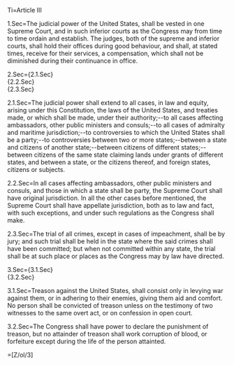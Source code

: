 Ti=Article III

1.Sec=The judicial power of the United States, shall be vested in one Supreme Court, and in such inferior courts as the Congress may from time to time ordain and establish. The judges, both of the supreme and inferior courts, shall hold their offices during good behaviour, and shall, at stated times, receive for their services, a compensation, which shall not be diminished during their continuance in office.

2.Sec={2.1.Sec}<br>{2.2.Sec}<br>{2.3.Sec}

2.1.Sec=The judicial power shall extend to all cases, in law and equity, arising under this Constitution, the laws of the United States, and treaties made, or which shall be made, under their authority;--to all cases affecting ambassadors, other public ministers and consuls;--to all cases of admiralty and maritime jurisdiction;--to controversies to which the United States shall be a party;--to controversies between two or more states;--between a state and citizens of another state;--between citizens of different states;--between citizens of the same state claiming lands under grants of different states, and between a state, or the citizens thereof, and foreign states, citizens or subjects.

2.2.Sec=In all cases affecting ambassadors, other public ministers and consuls, and those in which a state shall be party, the Supreme Court shall have original jurisdiction. In all the other cases before mentioned, the Supreme Court shall have appellate jurisdiction, both as to law and fact, with such exceptions, and under such regulations as the Congress shall make.

2.3.Sec=The trial of all crimes, except in cases of impeachment, shall be by jury; and such trial shall be held in the state where the said crimes shall have been committed; but when not committed within any state, the trial shall be at such place or places as the Congress may by law have directed.

3.Sec={3.1.Sec}<br>{3.2.Sec}

3.1.Sec=Treason against the United States, shall consist only in levying war against them, or in adhering to their enemies, giving them aid and comfort. No person shall be convicted of treason unless on the testimony of two witnesses to the same overt act, or on confession in open court.

3.2.Sec=The Congress shall have power to declare the punishment of treason, but no attainder of treason shall work corruption of blood, or forfeiture except during the life of the person attainted.  

=[Z/ol/3]